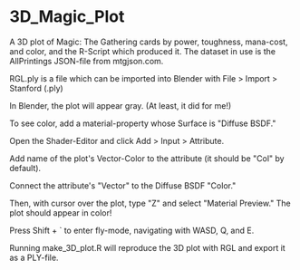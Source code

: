 # 3D_Magic_Plot
A 3D plot of Magic: The Gathering cards by power, toughness, mana-cost, and color, and the R-Script which produced it.
The dataset in use is the AllPrintings JSON-file from mtgjson.com.

RGL.ply is a file which can be imported into Blender with File > Import > Stanford (.ply)

In Blender, the plot will appear gray. (At least, it did for me!) 

To see color, add a material-property whose Surface is "Diffuse BSDF."

Open the Shader-Editor and click Add > Input > Attribute.

Add name of the plot's Vector-Color to the attribute (it should be "Col" by default).

Connect the attribute's "Vector" to the Diffuse BSDF "Color."

Then, with cursor over the plot, type "Z" and select "Material Preview." The plot should appear in color!

Press Shift + \` to enter fly-mode, navigating with WASD, Q, and E. 

Running make_3D_plot.R will reproduce the 3D plot with RGL and export it as a PLY-file.
